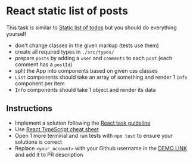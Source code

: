 # React static list of posts
This task is similar to [Static list of todos](https://github.com/mate-academy/react_static-list-of-todos#react-static-list-of-todos)
but you should do everything yourself

- don't change classes in the given markup (tests use them)
- create all required types in `./src/types/`
- prepare `posts` by adding a `user` and `comments` to each `post` (each
  comment has a `postId`)
- split the App into components based on given css classes
- `List` components should take an array of something and render 1 `Info`
 component per item
- `Info` components should take 1 object and render its data

## Instructions
- Implement a solution following the [React task guideline](https://github.com/mate-academy/react_task-guideline#react-tasks-guideline)
- Use [React TypeScript cheat sheet](https://mate-academy.github.io/fe-program/js/extra/react-typescript)
- Open 1 more terminal and run tests with `npm test` to ensure your solutions is correct
- Replace `<your_account>` with your Github username in the [DEMO LINK](https://KrisMur.github.io/react_static-list-of-posts/) and add it to PR description

